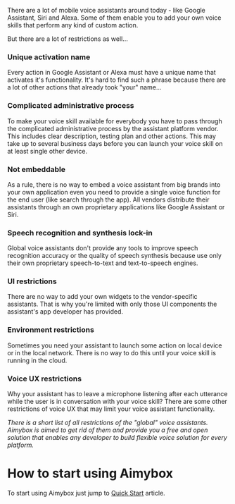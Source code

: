 There are a lot of mobile voice assistants around today - like Google Assistant, Siri and Alexa. Some of them enable you to add your own voice skills that perform any kind of custom action.

But there are a lot of restrictions as well...

###  Unique activation name
Every action in Google Assistant or Alexa must have a unique name that activates it's functionality. It's hard to find such a phrase because there are a lot of other actions that already took "your" name...

### Complicated administrative process
To make your voice skill available for everybody you have to pass through the complicated administrative process by the assistant platform vendor. This includes clear description, testing plan and other actions. This may take up to several business days before you can launch your voice skill on at least single other device.

### Not embeddable
As a rule, there is no way to embed a voice assistant from big brands into your own application even you need to provide a single voice function for the end user (like search through the app). All vendors distribute their assistants through an own proprietary applications like Google Assistant or Siri.

### Speech recognition and synthesis lock-in
Global voice assistants don't provide any tools to improve speech recognition accuracy or the quality of speech synthesis because use only their own proprietary speech-to-text and text-to-speech engines.

### UI restrictions
There are no way to add your own widgets to the vendor-specific assistants. That is why you're limited with only those UI components the assistant's app developer has provided.

### Environment restrictions
Sometimes you need your assistant to launch some action on local device or in the local network. There is no way to do this until your voice skill is running in the cloud.

### Voice UX restrictions
Why your assistant has to leave a microphone listening after each utterance while the user is in conversation with your voice skill? There are some other restrictions of voice UX that may limit your voice assistant functionality.

_There is a short list of all restrictions of the "global" voice assistants. Aimybox is aimed to get rid of them and provide you a free and open solution that enables any developer to build flexible voice solution for every platform._

# How to start using Aimybox

To start using Aimybox just jump to [Quick Start](/en/article/quick-start-s9rswy/) article.
